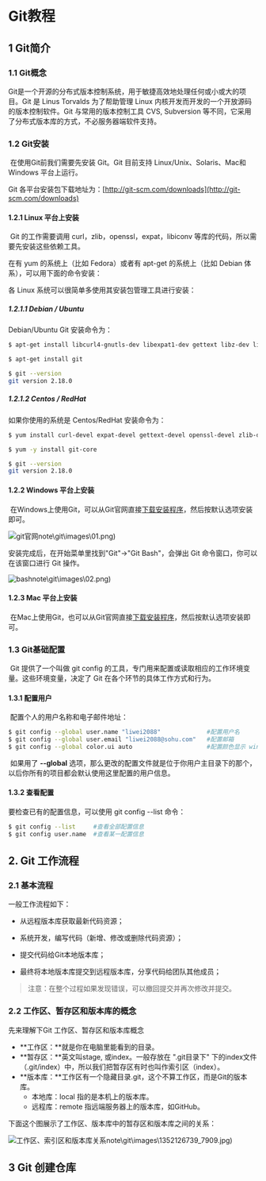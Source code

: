 # Git教程

## 1 Git简介

### 1.1 Git概念

​	Git是一个开源的分布式版本控制系统，用于敏捷高效地处理任何或小或大的项目。Git 是 Linus Torvalds 为了帮助管理 Linux 内核开发而开发的一个开放源码的版本控制软件。Git 与常用的版本控制工具 CVS, Subversion 等不同，它采用了分布式版本库的方式，不必服务器端软件支持。

### 1.2 Git安装

​	在使用Git前我们需要先安装 Git。Git 目前支持 Linux/Unix、Solaris、Mac和 Windows 平台上运行。

Git 各平台安装包下载地址为：[http://git-scm.com/downloads](http://git-scm.com/downloads)

#### 1.2.1 Linux 平台上安装

​	Git 的工作需要调用 curl，zlib，openssl，expat，libiconv 等库的代码，所以需要先安装这些依赖工具。

在有 yum 的系统上（比如 Fedora）或者有 apt-get 的系统上（比如 Debian 体系），可以用下面的命令安装：

各 Linux 系统可以很简单多使用其安装包管理工具进行安装：

##### 1.2.1.1 Debian / Ubuntu

Debian/Ubuntu Git 安装命令为：

```bash
$ apt-get install libcurl4-gnutls-dev libexpat1-dev gettext libz-dev libssl-dev

$ apt-get install git

$ git --version
git version 2.18.0
```

##### 1.2.1.2 Centos / RedHat

如果你使用的系统是 Centos/RedHat 安装命令为：

```bash
$ yum install curl-devel expat-devel gettext-devel openssl-devel zlib-devel

$ yum -y install git-core

$ git --version
git version 2.18.0
```

#### 1.2.2  Windows 平台上安装

​	在Windows上使用Git，可以从Git官网直接[下载安装程序](https://git-scm.com/downloads)，然后按默认选项安装即可。

![git官网](E:\(06)note\git\images\01.png)

安装完成后，在开始菜单里找到"Git"->"Git Bash"，会弹出 Git 命令窗口，你可以在该窗口进行 Git 操作。

![bash](E:\(06)note\git\images\02.png)

#### 1.2.3  Mac 平台上安装

​	在Mac上使用Git，也可以从Git官网直接[下载安装程序](https://git-scm.com/downloads)，然后按默认选项安装即可。

### 1.3 Git基础配置

​	Git 提供了一个叫做 git config 的工具，专门用来配置或读取相应的工作环境变量。这些环境变量，决定了 Git 在各个环节的具体工作方式和行为。

#### 1.3.1  配置用户

​	配置个人的用户名称和电子邮件地址：

```bash
$ git config --global user.name "liwei2088"				#配置用户名
$ git config --global user.email "liwei2088@sohu.com"	#配置邮箱
$ git config --global color.ui auto						#配置颜色显示 windows系统不用配置
```

​	如果用了 **--global** 选项，那么更改的配置文件就是位于你用户主目录下的那个，以后你所有的项目都会默认使用这里配置的用户信息。

#### 1.3.2 查看配置

要检查已有的配置信息，可以使用 git config --list 命令：

```bash
$ git config --list		#查看全部配置信息
$ git config user.name	#查看某一配置信息
```

## 2. Git 工作流程

### 2.1 基本流程

一般工作流程如下：

- 从远程版本库获取最新代码资源；

- 系统开发，编写代码（新增、修改或删除代码资源）；

- 提交代码给Git本地版本库；

- 最终将本地版本库提交到远程版本库，分享代码给团队其他成员；

> 注意：在整个过程如果发现错误，可以撤回提交并再次修改并提交。

### 2.2 工作区、暂存区和版本库的概念

先来理解下Git 工作区、暂存区和版本库概念

- **工作区：**就是你在电脑里能看到的目录。
- **暂存区：**英文叫stage, 或index。一般存放在 ".git目录下" 下的index文件（.git/index）中，所以我们把暂存区有时也叫作索引区（index）。
- **版本库：**工作区有一个隐藏目录.git，这个不算工作区，而是Git的版本库。
  - 本地库：local 指的是本机上的版本库。
  - 远程库：remote 指远端服务器上的版本库，如GitHub。

下面这个图展示了工作区、版本库中的暂存区和版本库之间的关系：

![工作区、索引区和版本库关系](E:\(06)note\git\images\1352126739_7909.jpg)

## 3 Git 创建仓库



